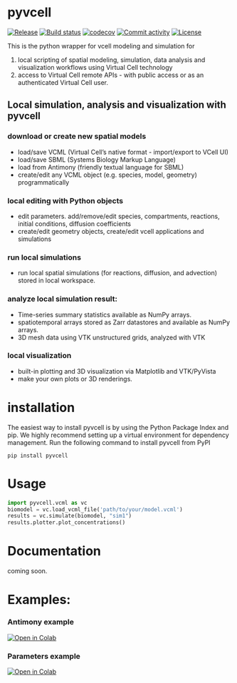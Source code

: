 # pyvcell

[![Release](https://img.shields.io/github/v/release/virtualcell/pyvcell)](https://img.shields.io/github/v/release/virtualcell/pyvcell)
[![Build status](https://img.shields.io/github/actions/workflow/status/virtualcell/pyvcell/main.yml?branch=main)](https://github.com/virtualcell/pyvcell/actions/workflows/main.yml?query=branch%3Amain)
[![codecov](https://codecov.io/gh/virtualcell/pyvcell/branch/main/graph/badge.svg)](https://codecov.io/gh/virtualcell/pyvcell)
[![Commit activity](https://img.shields.io/github/commit-activity/m/virtualcell/pyvcell)](https://img.shields.io/github/commit-activity/m/virtualcell/pyvcell)
[![License](https://img.shields.io/github/license/virtualcell/pyvcell)](https://img.shields.io/github/license/virtualcell/pyvcell)

[//]: # "[![Open In Colab](https://colab.research.google.com/assets/colab-badge.svg)](https://colab.research.google.com/drive/101BPDYqu4_PupqmunT6Qhextks_VT-8X?usp=sharing)"

This is the python wrapper for vcell modeling and simulation for

1. local scripting of spatial modeling, simulation, data analysis and visualization workflows using Virtual Cell technology
2. access to Virtual Cell remote APIs - with public access or as an authenticated Virtual Cell user.

## Local simulation, analysis and visualization with pyvcell

### download or create new spatial models

- load/save VCML (Virtual Cell’s native format - import/export to VCell UI)
- load/save SBML (Systems Biology Markup Language)
- load from Antimony (friendly textual language for SBML)
- create/edit any VCML object (e.g. species, model, geometry) programmatically

### local editing with Python objects

- edit parameters. add/remove/edit species, compartments, reactions, initial conditions, diffusion coefficients
- create/edit geometry objects, create/edit vcell applications and simulations

### run local simulations

- run local spatial simulations (for reactions, diffusion, and advection) stored in local workspace.

### analyze local simulation result:

- Time-series summary statistics available as NumPy arrays.
- spatiotemporal arrays stored as Zarr datastores and available as NumPy arrays.
- 3D mesh data using VTK unstructured grids, analyzed with VTK

### local visualization

- built-in plotting and 3D visualization via Matplotlib and VTK/PyVista
- make your own plots or 3D renderings.

# installation

The easiest way to install pyvcell is by using the Python Package Index and pip.
We highly recommend setting up a virtual environment for dependency management.
Run the following command to install pyvcell from PyPI

```shell
pip install pyvcell
```

# Usage

```python
import pyvcell.vcml as vc
biomodel = vc.load_vcml_file('path/to/your/model.vcml')
results = vc.simulate(biomodel, "sim1")
results.plotter.plot_concentrations()
```

# Documentation

coming soon.

# Examples:

### Antimony example

[![Open in Colab ](https://colab.research.google.com/assets/colab-badge.svg)](https://colab.research.google.com/drive/1aGttld4SKxuC7Vh-h1A7gsPIJT8u00fN?usp=sharing)

### Parameters example

[![Open in Colab ](https://colab.research.google.com/assets/colab-badge.svg)](https://colab.research.google.com/drive/1nNlMvXuZdn7Ay8la0KOKmSwi6dSurkte?usp=sharing)
